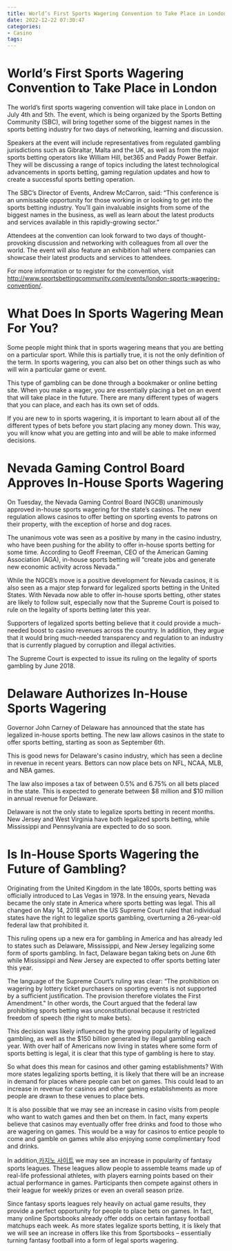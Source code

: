 ```yaml
---
title: World’s First Sports Wagering Convention to Take Place in London
date: 2022-12-22 07:30:47
categories:
- Casino
tags:
---
```



#  World’s First Sports Wagering Convention to Take Place in London

The world’s first sports wagering convention will take place in London on July 4th and 5th. The event, which is being organized by the Sports Betting Community (SBC), will bring together some of the biggest names in the sports betting industry for two days of networking, learning and discussion.

Speakers at the event will include representatives from regulated gambling jurisdictions such as Gibraltar, Malta and the UK, as well as from the major sports betting operators like William Hill, bet365 and Paddy Power Betfair. They will be discussing a range of topics including the latest technological advancements in sports betting, gaming regulation updates and how to create a successful sports betting operation.

The SBC’s Director of Events, Andrew McCarron, said: “This conference is an unmissable opportunity for those working in or looking to get into the sports betting industry. You’ll gain invaluable insights from some of the biggest names in the business, as well as learn about the latest products and services available in this rapidly-growing sector.”

Attendees at the convention can look forward to two days of thought-provoking discussion and networking with colleagues from all over the world. The event will also feature an exhibition hall where companies can showcase their latest products and services to attendees.

For more information or to register for the convention, visit http://www.sportsbettingcommunity.com/events/london-sports-wagering-convention/.

#  What Does In Sports Wagering Mean For You?

Some people might think that in sports wagering means that you are betting on a particular sport. While this is partially true, it is not the only definition of the term. In sports wagering, you can also bet on other things such as who will win a particular game or event.

This type of gambling can be done through a bookmaker or online betting site. When you make a wager, you are essentially placing a bet on an event that will take place in the future. There are many different types of wagers that you can place, and each has its own set of odds.

If you are new to in sports wagering, it is important to learn about all of the different types of bets before you start placing any money down. This way, you will know what you are getting into and will be able to make informed decisions.

#  Nevada Gaming Control Board Approves In-House Sports Wagering

On Tuesday, the Nevada Gaming Control Board (NGCB) unanimously approved in-house sports wagering for the state’s casinos. The new regulation allows casinos to offer betting on sporting events to patrons on their property, with the exception of horse and dog races.

The unanimous vote was seen as a positive by many in the casino industry, who have been pushing for the ability to offer in-house sports betting for some time. According to Geoff Freeman, CEO of the American Gaming Association (AGA), in-house sports betting will “create jobs and generate new economic activity across Nevada.”

While the NGCB’s move is a positive development for Nevada casinos, it is also seen as a major step forward for legalized sports betting in the United States. With Nevada now able to offer in-house sports betting, other states are likely to follow suit, especially now that the Supreme Court is poised to rule on the legality of sports betting later this year.

Supporters of legalized sports betting believe that it could provide a much-needed boost to casino revenues across the country. In addition, they argue that it would bring much-needed transparency and regulation to an industry that is currently plagued by corruption and illegal activities.

The Supreme Court is expected to issue its ruling on the legality of sports gambling by June 2018.

#  Delaware Authorizes In-House Sports Wagering

Governor John Carney of Delaware has announced that the state has legalized in-house sports betting. The new law allows casinos in the state to offer sports betting, starting as soon as September 6th.

This is good news for Delaware's casino industry, which has seen a decline in revenue in recent years. Bettors can now place bets on NFL, NCAA, MLB, and NBA games.

The law also imposes a tax of between 0.5% and 6.75% on all bets placed in the state. This is expected to generate between $8 million and $10 million in annual revenue for Delaware.

Delaware is not the only state to legalize sports betting in recent months. New Jersey and West Virginia have both legalized sports betting, while Mississippi and Pennsylvania are expected to do so soon.

#  Is In-House Sports Wagering the Future of Gambling?

Originating from the United Kingdom in the late 1800s, sports betting was officially introduced to Las Vegas in 1978. In the ensuing years, Nevada became the only state in America where sports betting was legal. This all changed on May 14, 2018 when the US Supreme Court ruled that individual states have the right to legalize sports gambling, overturning a 26-year-old federal law that prohibited it.

This ruling opens up a new era for gambling in America and has already led to states such as Delaware, Mississippi, and New Jersey legalizing some form of sports gambling. In fact, Delaware began taking bets on June 6th while Mississippi and New Jersey are expected to offer sports betting later this year.

The language of the Supreme Court’s ruling was clear: “The prohibition on wagering by lottery ticket purchasers on sporting events is not supported by a sufficient justification. The provision therefore violates the First Amendment." In other words, the Court argued that the federal law prohibiting sports betting was unconstitutional because it restricted freedom of speech (the right to make bets).

This decision was likely influenced by the growing popularity of legalized gambling, as well as the $150 billion generated by illegal gambling each year. With over half of Americans now living in states where some form of sports betting is legal, it is clear that this type of gambling is here to stay.

So what does this mean for casinos and other gaming establishments? With more states legalizing sports betting, it is likely that there will be an increase in demand for places where people can bet on games. This could lead to an increase in revenue for casinos and other gaming establishments as more people are drawn to these venues to place bets.

It is also possible that we may see an increase in casino visits from people who want to watch games and then bet on them. In fact, many experts believe that casinos may eventually offer free drinks and food to those who are wagering on games. This would be a way for casinos to entice people to come and gamble on games while also enjoying some complimentary food and drinks.

In addition,[카지노 사이트](https://choegocasino.com/) we may see an increase in popularity of fantasy sports leagues. These leagues allow people to assemble teams made up of real-life professional athletes, with players earning points based on their actual performance in games. Participants then compete against others in their league for weekly prizes or even an overall season prize.

Since fantasy sports leagues rely heavily on actual game results, they provide a perfect opportunity for people to place bets on games. In fact, many online Sportsbooks already offer odds on certain fantasy football matchups each week. As more states legalize sports betting, it is likely that we will see an increase in offers like this from Sportsbooks – essentially turning fantasy football into a form of legal sports wagering.